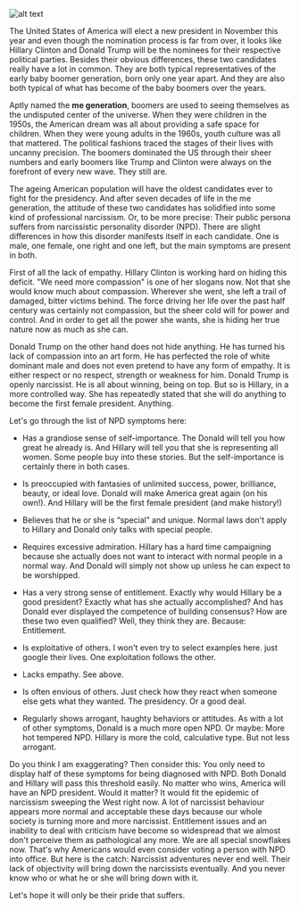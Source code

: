 ![alt text](http://res.cloudinary.com/ontore/image/upload/v1456874240/2016-03-Trump-Clinton_xmiuki.jpg "Logo Title Text 1")

The United States of America will elect a new president in November this year and even though the nomination process is far from over, it looks like Hillary Clinton and Donald Trump will be the nominees for their respective political parties. Besides their obvious differences, these two candidates really have a lot in common. They are both typical representatives of the early baby boomer generation, born only one year apart. And they are also both typical of what has become of the baby boomers over the years.

Aptly named the **me generation**, boomers are used to seeing themselves as the undisputed center of the universe. When they were children in the 1950s, the American dream was all about providing a safe space for children. When they were young adults in the 1960s, youth culture was all that mattered. The political fashions traced the stages of their lives with uncanny precision. The boomers dominated the US through their sheer numbers and early boomers like Trump and Clinton were always on the forefront of every new wave. They still are.

The ageing American population will have the oldest candidates ever to fight for the presidency. And after seven decades of life in the me generation, the attitude of these two candidates has solidified into some kind of professional narcissism. Or, to be more precise: Their public persona suffers from narcissistic personality disorder (NPD). There are slight differences in how this disorder manifests itself in each candidate. One is male, one female, one right and one left, but the main symptoms are present in both.

First of all the lack of empathy. Hillary Clinton is working hard on hiding this deficit. "We need more compassion" is one of her slogans now. Not that she would know much about compassion. Wherever she went, she left a trail of damaged, bitter victims behind. The force driving her life over the past half century was certainly not compassion, but the sheer cold will for power and control. And in order to get all the power she wants, she is hiding her true nature now as much as she can.

Donald Trump on the other hand does not hide anything. He has turned his lack of compassion into an art form. He has perfected the role of white dominant male and does not even pretend to have any form of empathy. It is either respect or no respect, strength or weakness for him. Donald Trump is openly narcissist. He is all about winning, being on top. But so is Hillary, in a more controlled way. She has repeatedly stated that she will do anything to become the first female president. Anything.

Let's go through the list of NPD symptoms here:

* Has a grandiose sense of self-importance. The Donald will tell you how great he already is. And Hillary will tell you that she is representing all women. Some people buy into these stories. But the self-importance is certainly there in both cases.

* Is preoccupied with fantasies of unlimited success, power, brilliance, beauty, or ideal love. Donald will make America great again (on his own!). And Hillary will be the first female president (and make history!)

* Believes that he or she is “special” and unique. Normal laws don't apply to Hillary and Donald only talks with special people.

* Requires excessive admiration. Hillary has a hard time campaigning because she actually does not want to interact with normal people in a normal way. And Donald will simply not show up unless he can expect to be worshipped.

* Has a very strong sense of entitlement. Exactly why would Hillary be a good president? Exactly what has she actually accomplished? And has Donald ever displayed the competence of building consensus? How are these two even qualified? Well, they think they are. Because: Entitlement.

* Is exploitative of others. I won't even try to select examples here. just google their lives. One exploitation follows the other.

* Lacks empathy. See above.

* Is often envious of others. Just check how they react when someone else gets what they wanted. The presidency. Or a good deal.

* Regularly shows arrogant, haughty behaviors or attitudes. As with a lot of other symptoms, Donald is a much more open NPD. Or maybe: More hot tempered NPD. Hillary is more the cold, calculative type. But not less arrogant.

Do you think I am exaggerating? Then consider this: You only need to display half of these symptoms for being diagnosed with NPD. Both Donald and Hillary will pass this threshold easily. No matter who wins, America will have an NPD president. Would it matter? It would fit the epidemic of narcissism sweeping the West right now. A lot of narcissist behaviour appears more normal and acceptable these days because our whole society is turning more and more narcissist. Entitlement issues and an inability to deal with criticism have become so widespread that we almost don't perceive them as pathological any more. We are all special snowflakes now. That's why Americans would even consider voting a person with NPD into office. But here is the catch: Narcissist adventures never end well. Their lack of objectivity will bring down the narcissists eventually. And you never know who or what he or she will bring down with it.

Let's hope it will only be their pride that suffers.
